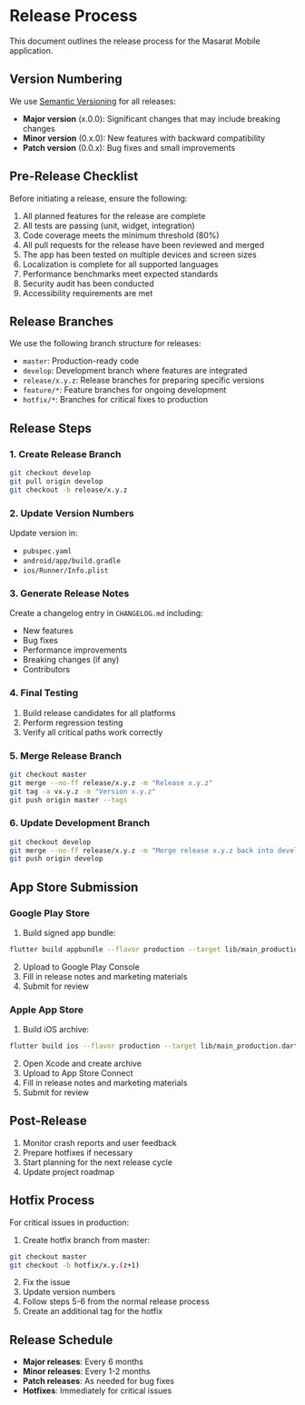 # Release Process

This document outlines the release process for the Masarat Mobile application.

## Version Numbering

We use [Semantic Versioning](https://semver.org/) for all releases:

- **Major version** (x.0.0): Significant changes that may include breaking changes
- **Minor version** (0.x.0): New features with backward compatibility
- **Patch version** (0.0.x): Bug fixes and small improvements

## Pre-Release Checklist

Before initiating a release, ensure the following:

1. All planned features for the release are complete
2. All tests are passing (unit, widget, integration)
3. Code coverage meets the minimum threshold (80%)
4. All pull requests for the release have been reviewed and merged
5. The app has been tested on multiple devices and screen sizes
6. Localization is complete for all supported languages
7. Performance benchmarks meet expected standards
8. Security audit has been conducted
9. Accessibility requirements are met

## Release Branches

We use the following branch structure for releases:

- `master`: Production-ready code
- `develop`: Development branch where features are integrated
- `release/x.y.z`: Release branches for preparing specific versions
- `feature/*`: Feature branches for ongoing development
- `hotfix/*`: Branches for critical fixes to production

## Release Steps

### 1. Create Release Branch

```bash
git checkout develop
git pull origin develop
git checkout -b release/x.y.z
```

### 2. Update Version Numbers

Update version in:


- `pubspec.yaml`
- `android/app/build.gradle`
- `ios/Runner/Info.plist`

### 3. Generate Release Notes


Create a changelog entry in `CHANGELOG.md` including:

- New features
- Bug fixes
- Performance improvements
- Breaking changes (if any)
- Contributors

### 4. Final Testing

1. Build release candidates for all platforms
2. Perform regression testing
3. Verify all critical paths work correctly

### 5. Merge Release Branch

```bash
git checkout master
git merge --no-ff release/x.y.z -m "Release x.y.z"
git tag -a vx.y.z -m "Version x.y.z"
git push origin master --tags
```

### 6. Update Development Branch

```bash
git checkout develop
git merge --no-ff release/x.y.z -m "Merge release x.y.z back into develop"
git push origin develop
```

## App Store Submission

### Google Play Store


1. Build signed app bundle:

```bash
flutter build appbundle --flavor production --target lib/main_production.dart
```

2. Upload to Google Play Console
3. Fill in release notes and marketing materials
4. Submit for review


### Apple App Store

1. Build iOS archive:

```bash
flutter build ios --flavor production --target lib/main_production.dart
```

2. Open Xcode and create archive
3. Upload to App Store Connect
4. Fill in release notes and marketing materials
5. Submit for review

## Post-Release

1. Monitor crash reports and user feedback
2. Prepare hotfixes if necessary
3. Start planning for the next release cycle
4. Update project roadmap

## Hotfix Process


For critical issues in production:

1. Create hotfix branch from master:

```bash
git checkout master
git checkout -b hotfix/x.y.(z+1)
```

2. Fix the issue
3. Update version numbers
4. Follow steps 5-6 from the normal release process
5. Create an additional tag for the hotfix

## Release Schedule

- **Major releases**: Every 6 months
- **Minor releases**: Every 1-2 months
- **Patch releases**: As needed for bug fixes
- **Hotfixes**: Immediately for critical issues
